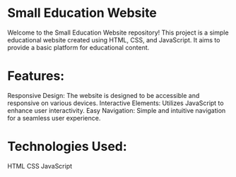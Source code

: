 # Small Education Website
Welcome to the Small Education Website repository! This project is a simple educational website created using HTML, CSS, and JavaScript. It aims to provide a basic platform for educational content.

# Features:
Responsive Design: The website is designed to be accessible and responsive on various devices.
Interactive Elements: Utilizes JavaScript to enhance user interactivity.
Easy Navigation: Simple and intuitive navigation for a seamless user experience.

# Technologies Used:
HTML
CSS
JavaScript
